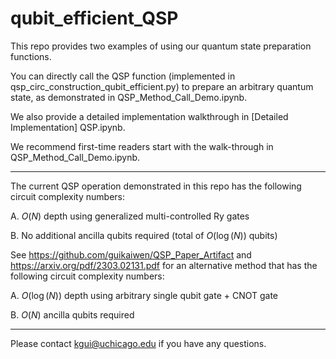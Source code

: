 # qubit_efficient_QSP

This repo provides two examples of using our quantum state preparation functions.

You can directly call the QSP function (implemented in qsp_circ_construction_qubit_efficient.py) to prepare an arbitrary quantum state, as demonstrated in QSP_Method_Call_Demo.ipynb.

We also provide a detailed implementation walkthrough in [Detailed Implementation] QSP.ipynb.

We recommend first-time readers start with the walk-through in QSP_Method_Call_Demo.ipynb.

-------------------------------
The current QSP operation demonstrated in this repo has the following circuit complexity numbers:

A. $O(N)$ depth using generalized multi-controlled Ry gates

B. No additional ancilla qubits required (total of $O(\log(N))$ qubits)


See https://github.com/guikaiwen/QSP_Paper_Artifact and https://arxiv.org/pdf/2303.02131.pdf for an alternative method that has the following circuit complexity numbers:

A. $O(\log(N))$ depth using arbitrary single qubit gate + CNOT gate

B. $O(N)$ ancilla qubits required

-------------------------------
Please contact kgui@uchicago.edu if you have any questions.
